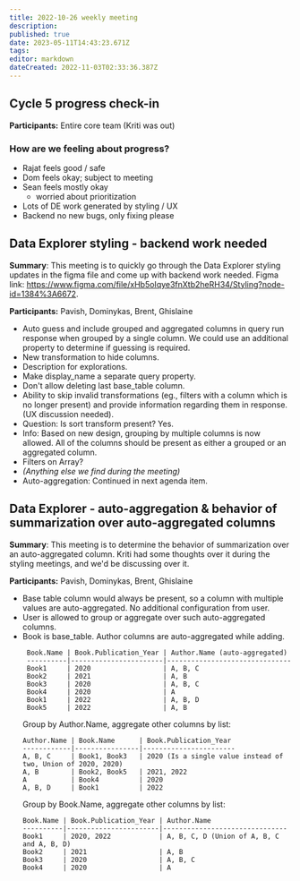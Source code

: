 ```yaml
---
title: 2022-10-26 weekly meeting
description: 
published: true
date: 2023-05-11T14:43:23.671Z
tags: 
editor: markdown
dateCreated: 2022-11-03T02:33:36.387Z
---
```


## Cycle 5 progress check-in
**Participants:** Entire core team (Kriti was out)

### How are we feeling about progress?
- Rajat feels good / safe
- Dom feels okay; subject to meeting
- Sean feels mostly okay
    - worried about prioritization
- Lots of DE work generated by styling / UX 
- Backend no new bugs, only fixing please


## Data Explorer styling - backend work needed

**Summary**: This meeting is to quickly go through the Data Explorer styling updates in the figma file and come up with backend work needed. Figma link: https://www.figma.com/file/xHb5oIqye3fnXtb2heRH34/Styling?node-id=1384%3A6672.

**Participants:** Pavish, Dominykas, Brent, Ghislaine

- Auto guess and include grouped and aggregated columns in query run response when grouped by a single column. We could use an additional property to determine if guessing is required.
- New transformation to hide columns.
- Description for explorations.
- Make display_name a separate query property.
- Don't allow deleting last base_table column.
- Ability to skip invalid transformations (eg., filters with a column which is no longer present) and provide information regarding them in response. (UX discussion needed).
- Question: Is sort transform present? Yes.
- Info: Based on new design, grouping by multiple columns is now allowed. All of the columns should be present as either a grouped or an aggregated column.
- Filters on Array?
- *(Anything else we find during the meeting)*
- Auto-aggregation: Continued in next agenda item.

## Data Explorer - auto-aggregation & behavior of summarization over auto-aggregated columns

**Summary**: This meeting is to determine the behavior of summarization over an auto-aggregated column. Kriti had some thoughts over it during the styling meetings, and we'd be discussing over it.

**Participants:** Pavish, Dominykas, Brent, Ghislaine

- Base table column would always be present, so a column with multiple values are auto-aggregated. No additional configuration from user.
- User is allowed to group or aggregate over such auto-aggregated columns.
- Book is base_table. Author columns are auto-aggregated while adding.
  ```
   Book.Name | Book.Publication_Year | Author.Name (auto-aggregated)
   ----------|-----------------------|-------------------------------
   Book1     | 2020                  | A, B, C
   Book2     | 2021                  | A, B
   Book3     | 2020                  | A, B, C
   Book4     | 2020                  | A
   Book1     | 2022                  | A, B, D
   Book5     | 2022                  | A, B
   ```
   Group by Author.Name, aggregate other columns by list:
   ```
   Author.Name | Book.Name      | Book.Publication_Year
   ------------|----------------|-----------------------
   A, B, C     | Book1, Book3   | 2020 (Is a single value instead of two, Union of 2020, 2020)
   A, B        | Book2, Book5   | 2021, 2022
   A           | Book4          | 2020
   A, B, D     | Book1          | 2022
   ```
   Group by Book.Name, aggregate other columns by list:
   ```
   Book.Name | Book.Publication_Year | Author.Name
   ----------|-----------------------|-------------------------------
   Book1     | 2020, 2022            | A, B, C, D (Union of A, B, C and A, B, D)
   Book2     | 2021                  | A, B
   Book3     | 2020                  | A, B, C
   Book4     | 2020                  | A
   ```